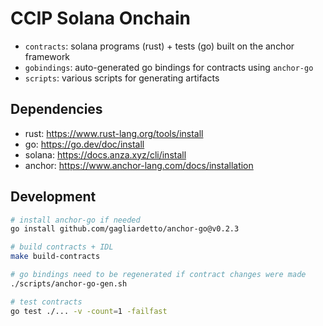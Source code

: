 # CCIP Solana Onchain

- `contracts`: solana programs (rust) + tests (go) built on the anchor framework
- `gobindings`: auto-generated go bindings for contracts using `anchor-go`
- `scripts`: various scripts for generating artifacts

## Dependencies

- rust: https://www.rust-lang.org/tools/install
- go: https://go.dev/doc/install
- solana: https://docs.anza.xyz/cli/install
- anchor: https://www.anchor-lang.com/docs/installation

## Development

```bash
# install anchor-go if needed
go install github.com/gagliardetto/anchor-go@v0.2.3

# build contracts + IDL
make build-contracts

# go bindings need to be regenerated if contract changes were made
./scripts/anchor-go-gen.sh

# test contracts
go test ./... -v -count=1 -failfast
```
